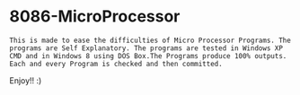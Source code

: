 8086-MicroProcessor
===================

    This is made to ease the difficulties of Micro Processor Programs. The programs are Self Explanatory. The programs are tested in Windows XP CMD and in Windows 8 using DOS Box.The Programs produce 100% outputs. Each and every Program is checked and then committed.

Enjoy!! :)
